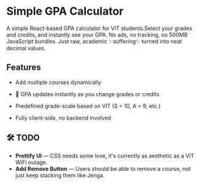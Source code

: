 # Simple GPA Calculator
A simple React-based GPA calculator for VIT students.Select your grades and credits, and instantly see your GPA. No ads, no tracking, no 500MB JavaScript bundles. Just raw, academic ✨suffering✨ turned into neat decimal values.

## Features
 * Add multiple courses dynamically

 * 🎯 GPA updates instantly as you change grades or credits

 * Predefined grade-scale based on VIT (S = 10, A = 9, etc.)

* Fully client-side, no backend involved

## 🛠️ TODO

- **Prettify UI** — CSS needs some love, it's currently as aesthetic as a VIT WiFi outage.
- **Add Remove Button** — Users should be able to remove a course, not just keep stacking them like Jenga.
